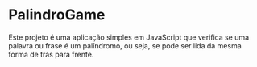 # PalindroGame
Este projeto é uma aplicação simples em JavaScript que verifica se uma palavra ou frase é um palíndromo, ou seja, se pode ser lida da mesma forma de trás para frente.

